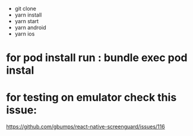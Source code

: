 - git clone
- yarn install
- yarn start
- yarn android
- yarn ios

# for pod install run : bundle exec pod instal

# for testing on emulator check this issue: 
https://github.com/gbumps/react-native-screenguard/issues/116
